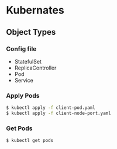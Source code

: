 # Kubernates

## Object Types

### Config file

- StatefulSet
- ReplicaController
- Pod
- Service


### Apply Pods
```bash
$ kubectl apply -f client-pod.yaml
$ kubectl apply -f client-node-port.yaml
```

### Get Pods
```bash
$ kubectl get pods
```